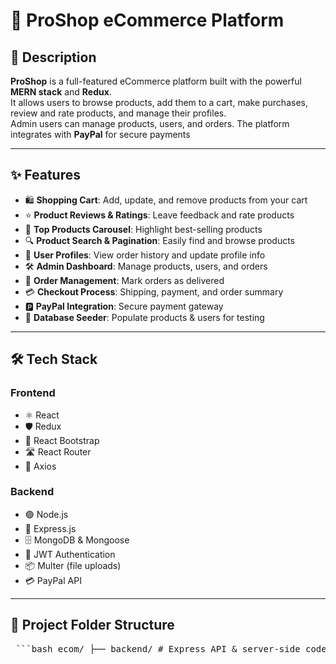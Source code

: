 # 🛒 ProShop eCommerce Platform

## 📖 Description

**ProShop** is a full-featured eCommerce platform built with the powerful **MERN stack** and **Redux**.  
It allows users to browse products, add them to a cart, make purchases, review and rate products, and manage their profiles.  
Admin users can manage products, users, and orders. The platform integrates with **PayPal** for secure payments

---

## ✨ Features

- 🛍️ **Shopping Cart**: Add, update, and remove products from your cart  
- ⭐ **Product Reviews & Ratings**: Leave feedback and rate products  
- 🎠 **Top Products Carousel**: Highlight best-selling products  
- 🔍 **Product Search & Pagination**: Easily find and browse products  
- 👤 **User Profiles**: View order history and update profile info  
- 🛠️ **Admin Dashboard**: Manage products, users, and orders  
- 🚚 **Order Management**: Mark orders as delivered  
- 💳 **Checkout Process**: Shipping, payment, and order summary  
- 🅿️ **PayPal Integration**: Secure payment gateway  
- 🌱 **Database Seeder**: Populate products & users for testing  

---

## 🛠️ Tech Stack

### Frontend
- ⚛️ React  
- 🛡️ Redux  
- 🎨 React Bootstrap  
- 🛣️ React Router  
- 🧰 Axios  

### Backend
- 🟢 Node.js  
- 🚂 Express.js  
- 🗄️ MongoDB & Mongoose  
- 🔐 JWT Authentication  
- 📦 Multer (file uploads)  
- 💳 PayPal API  

---

## 📁 Project Folder Structure
<pre> ```bash ecom/ ├── backend/ # Express API & server-side code │ ├── config/ # Database configuration (e.g., MongoDB) │ ├── controllers/ # Controllers for users, products, orders │ ├── data/ # Sample data files (products.js, users.js) │ ├── middleware/ # Custom middleware (auth, error handling) │ ├── models/ # Mongoose models (User, Product, Order) │ ├── routes/ # API route files (productRoutes, userRoutes, etc.) │ ├── utils/ # Utility functions (e.g., JWT token generator) │ ├── seeder.js # Script to seed the database │ └── server.js # Main server entry point (Express setup) │ ├── frontend/ # React client app │ ├── public/ # Static assets (index.html, favicon, etc.) │ └── src/ # React app source code │ ├── actions/ # Redux actions │ ├── components/ # Reusable components (Header, Footer, etc.) │ ├── constants/ # Redux constants │ ├── reducers/ # Redux reducers │ ├── screens/ # Page components (HomeScreen, CartScreen, etc.) │ ├── store.js # Redux store configuration │ └── App.js # Main React App component │ ├── uploads/ # Uploaded product images (via multer) ├── package.json # Project-level scripts and dependencies ├── Procfile # Deployment configuration (for Heroku/Render) ├── .gitignore # Git ignored files/folders └── README.md # Project documentation ``` </pre>